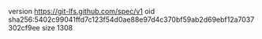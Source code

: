 version https://git-lfs.github.com/spec/v1
oid sha256:5402c99041ffd7c123f54d0ae88e97d4c370bf59ab2d69ebf12a7037302cf9ee
size 1308
